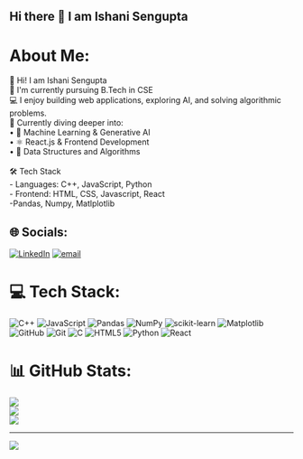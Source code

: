 ## Hi there 👋 I am Ishani Sengupta
# About Me:
 👋 Hi! I am Ishani Sengupta<br>🔭 I'm currently pursuing B.Tech in CSE <br> 💻 I enjoy building web applications, exploring AI, and solving algorithmic problems. <br> 🚀 Currently diving deeper into:<br>
• 🧠 Machine Learning & Generative AI<br>
• ⚛️ React.js & Frontend Development<br>
• 🧩 Data Structures and Algorithms<br>
<br>🛠️ Tech Stack<br>- Languages: C++, JavaScript, Python  <br>- Frontend: HTML, CSS, Javascript, React  <br>-Pandas, Numpy, Matlplotlib<br>


## 🌐 Socials:
[![LinkedIn](https://img.shields.io/badge/LinkedIn-%230077B5.svg?logo=linkedin&logoColor=white)](https://www.linkedin.com/in/ishani-sengupta-559637217/) [![email](https://img.shields.io/badge/Email-D14836?logo=gmail&logoColor=white)](mailto:ishanisengupta006@gmail.com) 

# 💻 Tech Stack:
![C++](https://img.shields.io/badge/c++-%2300599C.svg?style=for-the-badge&logo=c%2B%2B&logoColor=white) ![JavaScript](https://img.shields.io/badge/javascript-%23323330.svg?style=for-the-badge&logo=javascript&logoColor=%23F7DF1E) ![Pandas](https://img.shields.io/badge/pandas-%23150458.svg?style=for-the-badge&logo=pandas&logoColor=white) ![NumPy](https://img.shields.io/badge/numpy-%23013243.svg?style=for-the-badge&logo=numpy&logoColor=white) ![scikit-learn](https://img.shields.io/badge/scikit--learn-%23F7931E.svg?style=for-the-badge&logo=scikit-learn&logoColor=white) ![Matplotlib](https://img.shields.io/badge/Matplotlib-%23ffffff.svg?style=for-the-badge&logo=Matplotlib&logoColor=black) ![GitHub](https://img.shields.io/badge/github-%23121011.svg?style=for-the-badge&logo=github&logoColor=white) ![Git](https://img.shields.io/badge/git-%23F05033.svg?style=for-the-badge&logo=git&logoColor=white) ![C](https://img.shields.io/badge/c-%2300599C.svg?style=for-the-badge&logo=c&logoColor=white) ![HTML5](https://img.shields.io/badge/html5-%23E34F26.svg?style=for-the-badge&logo=html5&logoColor=white) ![Python](https://img.shields.io/badge/python-3670A0?style=for-the-badge&logo=python&logoColor=ffdd54) ![React](https://img.shields.io/badge/react-%2320232a.svg?style=for-the-badge&logo=react&logoColor=%2361DAFB)
# 📊 GitHub Stats:
![](https://github-readme-stats.vercel.app/api?username=IshaniSengupta0066&theme=dark&hide_border=false&include_all_commits=false&count_private=false)<br/>
![](https://nirzak-streak-stats.vercel.app/?user=IshaniSengupta0066&theme=dark&hide_border=false)<br/>
![](https://github-readme-stats.vercel.app/api/top-langs/?username=IshaniSengupta0066&theme=dark&hide_border=false&include_all_commits=false&count_private=false&layout=compact)

---
[![](https://visitcount.itsvg.in/api?id=IshaniSengupta0066&icon=0&color=0)](https://visitcount.itsvg.in)

<!-- Proudly created with GPRM ( https://gprm.itsvg.in ) -->
<!-- Proudly created with GPRM ( https://gprm.itsvg.in ) -->

<!--
**IshaniSengupta0066/IshaniSengupta0066** is a ✨ _special_ ✨ repository because its `README.md` (this file) appears on your GitHub profile.

Here are some ideas to get you started:

- 🔭 I’m currently working on ...
- 🌱 I’m currently learning ...
- 👯 I’m looking to collaborate on ...
- 🤔 I’m looking for help with ...
- 💬 Ask me about ...
- 📫 How to reach me: ...
- 😄 Pronouns: ...
- ⚡ Fun fact: ...
-->
